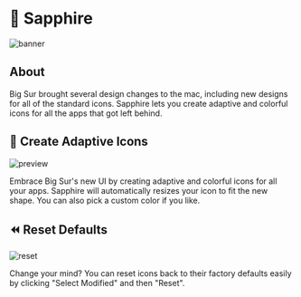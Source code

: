 # 💎 Sapphire

![banner](https://user-images.githubusercontent.com/45678211/119885604-0b92b000-bf00-11eb-841a-4445a0765498.png)

## About

Big Sur brought several design changes to the mac, including new designs for all of the standard icons. Sapphire lets you create adaptive and colorful icons for all the apps that got left behind.

## 🍎 Create Adaptive Icons

![preview](https://user-images.githubusercontent.com/45678211/119882171-1cd9bd80-befc-11eb-99c0-6e76cf3946a0.gif)

Embrace Big Sur's new UI by creating adaptive and colorful icons for all your apps. Sapphire will automatically resizes your icon to fit the new shape. You can also pick a custom color if you like.

## ⏪ Reset Defaults

![reset](https://user-images.githubusercontent.com/45678211/119882037-f2880000-befb-11eb-8ffd-e58b02782e49.gif)

Change your mind? You can reset icons back to their factory defaults easily by clicking "Select Modified" and then "Reset".
